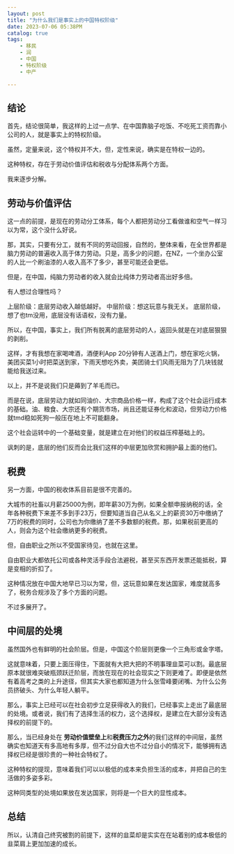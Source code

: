 ```yaml
---
layout: post
title: "为什么我们是事实上的中国特权阶级"
date: 2023-07-06 05:38PM
catalog: true
tags:
    - 移民
    - 润
    - 中国
    - 特权阶级
    - 中产

---
```


## 结论

首先，结论很简单，我这样的上过一点学、在中国靠脑子吃饭、不吃死工资而靠小公司的人，就是事实上的特权阶级。

虽然，定量来说，这个特权并不大，但，定性来说，确实是在特权一边的。

这种特权，存在于劳动价值评估和税收与分配体系两个方面。

我来逐步分解。

## 劳动与价值评估

这一点的前提，是现在的劳动分工体系，每个人都把劳动分工看做谁和空气一样习以为常，这个没什么好说。

那，其实，只要有分工，就有不同的劳动回报，自然的，整体来看，在全世界都是脑力劳动的普遍收入高于体力劳动。只是，高多少的问题，在NZ，一个坐办公室的人比一个刷油漆的人收入高不了多少，甚至可能还会更低。

但是，在中国，纯脑力劳动者的收入就会比纯体力劳动者高出好多倍。

有人想过合理性吗？

上层阶级：底层劳动收入越低越好。
中层阶级：想这玩意与我无关。
底层阶级，想了也tm没用，底层没有话语权，没有力量。

所以，在中国，事实上，我们所有脱离的底层劳动的人，返回头就是在对底层狠狠的剥削。

这样，才有我想在家喝啤酒，酒便利App 20分钟有人送酒上门，想在家吃火锅，美团买菜1小时把菜送到家，下雨天想吃外卖，美团骑士们风雨无阻为了几块钱就能给我送过来。

以上，并不是说我们只是薅到了羊毛而已。

而是在说，底层劳动力就如同油价、大宗商品价格一样，构成了这个社会运行成本的基础。油、粮食、大宗还有个期货市场，尚且还能证券化和波动，但劳动力价格就tmd稳如死狗一般压在地上不可能翻身。

这个社会运转中的一个基础变量，就是建立在对他们的权益压榨基础上的。

讽刺的是，底层的他们反而会比我们这样的中层更加欣赏和拥护最上面的他们。


## 税费

另一方面，中国的税收体系目前是很不完善的。

大城市的社畜以月薪25000为例，即年薪30万为例，如果全额申报纳税的话，全年各种税费下来差不多到手23万，但要知道当自己从名义上的薪资30万中缴纳了7万的税费的同时，公司也为你缴纳了差不多数额的税费。那，如果税前更高的人，则会为这个社会缴纳更多的税费。

但，自由职业之所以不受国家待见，也就在这里。

自由职业大都依托公司或各种灵活手段合法避税，甚至买东西开发票还能抵税，算是变相的折扣了。

这种情况放在中国大地早已习以为常，但，这玩意如果在发达国家，难度就高多了，税务合规涉及了多个方面的问题。

不过多展开了。



## 中间层的处境

虽然国外也有鲜明的社会阶层。但是，中国这个阶层则更像一个三角形或金字塔。

这就意味着，只要上面压得住，下面就有大把大把的不明事理韭菜可以割。最底层原本就很难突破瓶颈跃迁阶层，而放在现在的社会现实之下则更难了。即便是依然有着高考之类的上升途径，但其实大家也都知道为什么张雪峰要闭嘴、为什么公务员挤破头、为什么年轻人躺平。

那么，事实上已经可以在社会初步立足获得收入的我们，已经事实上走出了最底层的处境。或者说，我们有了选择生活的权力，这个选择权，是建立在大部分没有选择权的前提下的。

那么，当已经身处在 **劳动价值壁垒上**和**税费压力之外**的我们这样的中间层，虽然确实也知道天有多高地有多厚，但不过分自大也不过分自小的情况下，能够拥有选择权已经是很珍贵的一种社会特权了。

这种特权的提现，意味着我们可以以极低的成本来负担生活的成本，并把自己的生活做的多姿多彩。

这种同类型的处境如果放在发达国家，则将是一个巨大的显性成本。



## 总结

所以，认清自己终究被割的前提下，这样的韭菜却是实实在在站着别的成本极低的韭菜肩上更加加速的成长。
